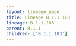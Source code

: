 ```yaml
---
layout: lineage_page
title: Lineage B.1.1.183
lineage: B.1.1.183
parent: B.1.1
children: ['B.1.1.183']
---
```

